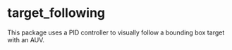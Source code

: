 # target_following
This package uses a PID controller to visually follow a bounding box target with an AUV.
